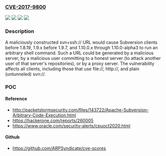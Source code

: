 ### [CVE-2017-9800](https://cve.mitre.org/cgi-bin/cvename.cgi?name=CVE-2017-9800)
![](https://img.shields.io/static/v1?label=Product&message=Apache%20Subversion&color=blue)
![](https://img.shields.io/static/v1?label=Version&message=1.0.0%20to%201.8.18%20&color=brightgreen)
![](https://img.shields.io/static/v1?label=Version&message=1.9.0%20to%201.9.6%20&color=brightgreen)
![](https://img.shields.io/static/v1?label=Vulnerability&message=Remote%20Code%20Execution&color=brightgreen)

### Description

A maliciously constructed svn+ssh:// URL would cause Subversion clients before 1.8.19, 1.9.x before 1.9.7, and 1.10.0.x through 1.10.0-alpha3 to run an arbitrary shell command. Such a URL could be generated by a malicious server, by a malicious user committing to a honest server (to attack another user of that server's repositories), or by a proxy server. The vulnerability affects all clients, including those that use file://, http://, and plain (untunneled) svn://.

### POC

#### Reference
- http://packetstormsecurity.com/files/143722/Apache-Subversion-Arbitrary-Code-Execution.html
- https://hackerone.com/reports/260005
- https://www.oracle.com/security-alerts/cpuoct2020.html

#### Github
- https://github.com/ARPSyndicate/cve-scores

